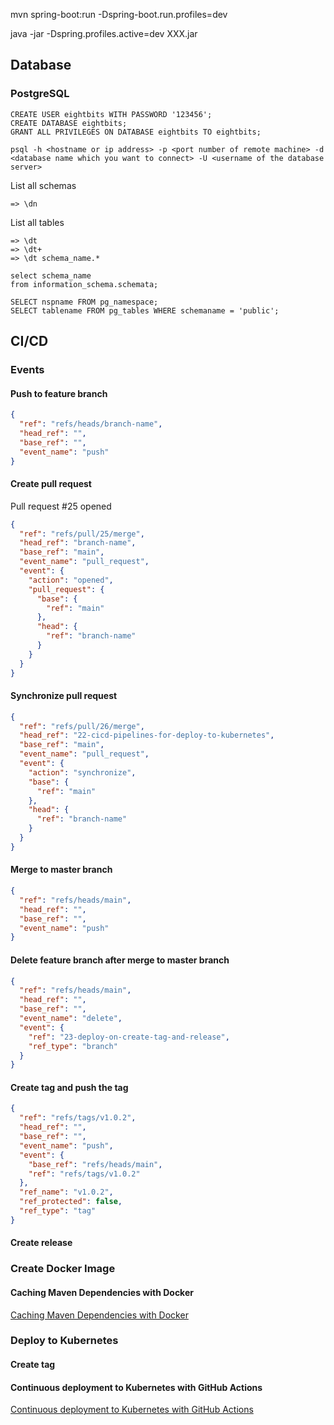 mvn spring-boot:run -Dspring-boot.run.profiles=dev

java -jar -Dspring.profiles.active=dev XXX.jar

## Database

### PostgreSQL 


```
CREATE USER eightbits WITH PASSWORD '123456';
CREATE DATABASE eightbits;
GRANT ALL PRIVILEGES ON DATABASE eightbits TO eightbits; 
```

```
psql -h <hostname or ip address> -p <port number of remote machine> -d <database name which you want to connect> -U <username of the database server>
```

List all schemas
```
=> \dn
```

List all tables
```
=> \dt
=> \dt+
=> \dt schema_name.*
```

```
select schema_name
from information_schema.schemata;

SELECT nspname FROM pg_namespace;
SELECT tablename FROM pg_tables WHERE schemaname = 'public';

```

## CI/CD

### Events

#### Push to feature branch
```json
{
  "ref": "refs/heads/branch-name",
  "head_ref": "",
  "base_ref": "",
  "event_name": "push"  
}
```

#### Create pull request
Pull request #25 opened
```json
{
  "ref": "refs/pull/25/merge",
  "head_ref": "branch-name",  
  "base_ref": "main",
  "event_name": "pull_request",
  "event": {
    "action": "opened",
    "pull_request": {
      "base": {
        "ref": "main"
      },
      "head": {
        "ref": "branch-name"
      }
    }
  }
}
```

#### Synchronize pull request
```json
{
  "ref": "refs/pull/26/merge",
  "head_ref": "22-cicd-pipelines-for-deploy-to-kubernetes",
  "base_ref": "main",
  "event_name": "pull_request",
  "event": {
    "action": "synchronize",
    "base": {
      "ref": "main"
    },
    "head": {      
      "ref": "branch-name"
    }
  }    
}
```

#### Merge to master branch
```json
{
  "ref": "refs/heads/main",
  "head_ref": "",
  "base_ref": "",
  "event_name": "push"  
}
```

#### Delete feature branch after merge to master branch
```json
{
  "ref": "refs/heads/main",
  "head_ref": "",
  "base_ref": "",
  "event_name": "delete",
  "event": {  
    "ref": "23-deploy-on-create-tag-and-release",
    "ref_type": "branch"
  }
}
```

#### Create tag and push the tag 
```json
{
  "ref": "refs/tags/v1.0.2",
  "head_ref": "",
  "base_ref": "",
  "event_name": "push",
  "event": {
    "base_ref": "refs/heads/main",
    "ref": "refs/tags/v1.0.2"
  },
  "ref_name": "v1.0.2",
  "ref_protected": false,
  "ref_type": "tag"
}
```
#### Create release

### Create Docker Image

#### Caching Maven Dependencies with Docker
[Caching Maven Dependencies with Docker](https://www.baeldung.com/ops/docker-cache-maven-dependencies)

### Deploy to Kubernetes
#### Create tag 

#### Continuous deployment to Kubernetes with GitHub Actions
[Continuous deployment to Kubernetes with GitHub Actions](https://nicwortel.nl/blog/2022/continuous-deployment-to-kubernetes-with-github-actions)

